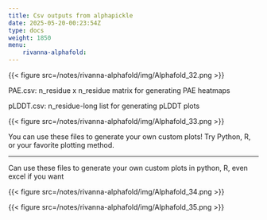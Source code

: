 ```yaml
---
title: Csv outputs from alphapickle
date: 2025-05-20-00:23:54Z
type: docs 
weight: 1850
menu: 
    rivanna-alphafold:
---
```



{{< figure src=/notes/rivanna-alphafold/img/Alphafold_32.png >}}

PAE.csv: n_residue x n_residue matrix for generating PAE heatmaps

pLDDT.csv: n_residue-long list for generating pLDDT plots

{{< figure src=/notes/rivanna-alphafold/img/Alphafold_33.png >}}

You can use these files to generate your own custom plots! Try Python, R, or your favorite plotting method.

---

Can use these files to generate your own custom plots in python, R, even excel if you want

{{< figure src=/notes/rivanna-alphafold/img/Alphafold_34.png >}}

{{< figure src=/notes/rivanna-alphafold/img/Alphafold_35.png >}}

